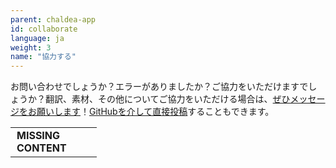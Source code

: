 ```yaml
---
parent: chaldea-app
id: collaborate
language: ja
weight: 3
name: "協力する"
---
```


お問い合わせでしょうか？エラーがありましたか？ご協力をいただけますでしょうか？翻訳、素材、その他についてご協力をいただける場合は、<a href="./contact/">ぜひメッセージをお願いします</a>！<a href="https://github.com/tmdict/tmdict/tree/main/data">GitHubを介して直接投稿</a>することもできます。

<table>
  <tr><td style="width:120px;padding-left:10px;">
    <a style="text-decoration:none;display:block;font-weight:bold;" href="./missing/">MISSING CONTENT</a>
  </td></tr>
</table>
